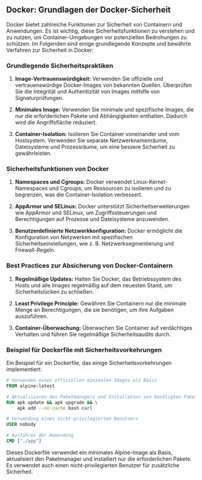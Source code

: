 ## Docker: Grundlagen der Docker-Sicherheit

Docker bietet zahlreiche Funktionen zur Sicherheit von Containern und Anwendungen. Es ist wichtig, diese Sicherheitsfunktionen zu verstehen und zu nutzen, um Container-Umgebungen vor potenziellen Bedrohungen zu schützen. Im Folgenden sind einige grundlegende Konzepte und bewährte Verfahren zur Sicherheit in Docker:

### Grundlegende Sicherheitspraktiken

1. **Image-Vertrauenswürdigkeit:** Verwenden Sie offizielle und vertrauenswürdige Docker-Images von bekannten Quellen. Überprüfen Sie die Integrität und Authentizität von Images mithilfe von Signaturprüfungen.

2. **Minimales Image:** Verwenden Sie minimale und spezifische Images, die nur die erforderlichen Pakete und Abhängigkeiten enthalten. Dadurch wird die Angriffsfläche reduziert.

3. **Container-Isolation:** Isolieren Sie Container voneinander und vom Hostsystem. Verwenden Sie separate Netzwerknamenräume, Dateisysteme und Prozessräume, um eine bessere Sicherheit zu gewährleisten.

### Sicherheitsfunktionen von Docker

1. **Namespaces und Cgroups:** Docker verwendet Linux-Kernel-Namespaces und Cgroups, um Ressourcen zu isolieren und zu begrenzen, was die Container-Isolation verbessert.

2. **AppArmor und SELinux:** Docker unterstützt Sicherheitserweiterungen wie AppArmor und SELinux, um Zugriffssteuerungen und Berechtigungen auf Prozesse und Dateisysteme anzuwenden.

3. **Benutzerdefinierte Netzwerkkonfiguration:** Docker ermöglicht die Konfiguration von Netzwerken mit spezifischen Sicherheitseinstellungen, wie z. B. Netzwerksegmentierung und Firewall-Regeln.

### Best Practices zur Absicherung von Docker-Containern

1. **Regelmäßige Updates:** Halten Sie Docker, das Betriebssystem des Hosts und alle Images regelmäßig auf dem neuesten Stand, um Sicherheitslücken zu schließen.

2. **Least Privilege Principle:** Gewähren Sie Containern nur die minimale Menge an Berechtigungen, die sie benötigen, um ihre Aufgaben auszuführen.

3. **Container-Überwachung:** Überwachen Sie Container auf verdächtiges Verhalten und führen Sie regelmäßige Sicherheitsaudits durch.

### Beispiel für Dockerfile mit Sicherheitsvorkehrungen

Ein Beispiel für ein Dockerfile, das einige Sicherheitsvorkehrungen implementiert:

```Dockerfile
# Verwenden eines offiziellen minimalen Images als Basis
FROM alpine:latest

# Aktualisieren des Paketmanagers und Installation von benötigten Paketen
RUN apk update && apk upgrade && \
    apk add --no-cache bash curl

# Verwendung eines nicht-privilegierten Benutzers
USER nobody

# Ausführen der Anwendung
CMD ["./app"]
```

Dieses Dockerfile verwendet ein minimales Alpine-Image als Basis, aktualisiert den Paketmanager und installiert nur die erforderlichen Pakete. Es verwendet auch einen nicht-privilegierten Benutzer für zusätzliche Sicherheit.